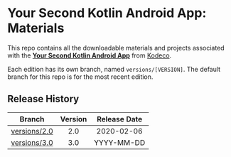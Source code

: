 # Your Second Kotlin Android App: Materials

This repo contains all the downloadable materials and projects associated with the **[Your Second Kotlin Android App](https://www.kodeco.com/library)** from [Kodeco](https://www.kodeco.com).

Each edition has its own branch, named `versions/[VERSION]`. The default branch for this repo is for the most recent edition.

## Release History

| Branch                                                                                   | Version | Release Date |
| ---------------------------------------------------------------------------------------- |:-------:|:------------:|
| [versions/2.0](https://github.com/kodecocodes/video-yskaa-materials/tree/versions/2.0) | 2.0     | 2020-02-06   |
| [versions/3.0](https://github.com/kodecocodes/video-yskaa-materials/tree/versions/3.0) | 3.0     | YYYY-MM-DD   |
